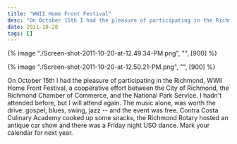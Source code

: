 ```yaml
---
title: "WWII Home Front Festival"
desc: "On October 15th I had the pleasure of participating in the Richmond, WWII Home Front Festival, a cooperative effort between the City of Richmond, the Richmond Chamber of Commerce, and the National Park Service. I hadn't attended before, but I will attend again."
date: 2011-10-20
tags: []
---
```

{% image "./Screen-shot-2011-10-20-at-12.49.34-PM.png", "", [900] %}

{% image "./Screen-shot-2011-10-20-at-12.50.21-PM.png", "", [900] %}

On October 15th I had the pleasure of participating in the Richmond, WWII Home Front Festival, a cooperative effort between the City of Richmond, the Richmond Chamber of Commerce, and the National Park Service. I hadn't attended before, but I will attend again. The music alone, was worth the drive: gospel, blues, swing, jazz -- and the event was free. Contra Costa Culinary Academy cooked up some snacks, the Richmond Rotary hosted an antique car show and there was a Friday night USO dance. Mark your calendar for next year.
